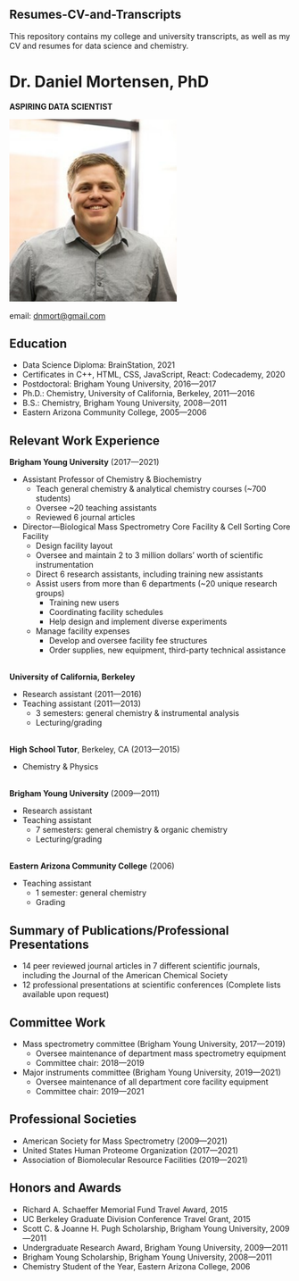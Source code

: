 ## Resumes-CV-and-Transcripts
This repository contains my college and university transcripts, as well as my CV and resumes for data science and chemistry.

# **Dr. Daniel Mortensen, PhD**
**ASPIRING DATA SCIENTIST**
<p align="left">
  <img src="/assets/Daniel_Mortensen.png" width=300px>
</p>

email: dnmort@gmail.com

## Education
- Data Science Diploma: BrainStation, 2021
- Certificates in C++, HTML, CSS, JavaScript, React: Codecademy, 2020
- Postdoctoral: Brigham Young University, 2016—2017 
- Ph.D.: Chemistry, University of California, Berkeley, 2011—2016
- B.S.: Chemistry, Brigham Young University, 2008—2011
- Eastern Arizona Community College, 2005—2006

## Relevant Work Experience
**Brigham Young University** (2017—2021)
-	Assistant Professor of Chemistry & Biochemistry 
    -	Teach general chemistry & analytical chemistry courses (~700 students)
    -	Oversee ~20 teaching assistants
    -	Reviewed 6 journal articles
- Director—Biological Mass Spectrometry Core Facility & Cell Sorting Core Facility
    -	Design facility layout
    -	Oversee and maintain 2 to 3 million dollars’ worth of scientific instrumentation
    -	Direct 6 research assistants, including training new assistants
    -	Assist users from more than 6 departments (~20 unique research groups)
        -	Training new users
        -	Coordinating facility schedules
        -	Help design and implement diverse experiments 
   	- Manage facility expenses
        -	Develop and oversee facility fee structures
        -	Order supplies, new equipment, third-party technical assistance <br><br>

**University of California, Berkeley**
-	Research assistant (2011—2016)
-	Teaching assistant (2011—2013)
    - 3 semesters: general chemistry & instrumental analysis
    -	Lecturing/grading <br><br>

**High School Tutor**, Berkeley, CA (2013—2015)
- Chemistry & Physics <br><br>

**Brigham Young University** (2009—2011)
- Research assistant
- Teaching assistant
    - 7 semesters: general chemistry & organic chemistry
    - Lecturing/grading <br><br>

**Eastern Arizona Community College** (2006)
- Teaching assistant
    - 1 semester: general chemistry
    - Grading

## Summary of Publications/Professional Presentations
- 14 peer reviewed journal articles in 7 different scientific journals, including the Journal of the American Chemical Society 
- 12 professional presentations at scientific conferences
(Complete lists available upon request)

## Committee Work
- Mass spectrometry committee (Brigham Young University, 2017—2019)
    - Oversee maintenance of department mass spectrometry equipment
    - Committee chair: 2018—2019
- Major instruments committee (Brigham Young University, 2019—2021)
    - Oversee maintenance of all department core facility equipment
    - Committee chair: 2019—2021

## Professional Societies
- American Society for Mass Spectrometry (2009—2021)
- United States Human Proteome Organization (2017—2021)
- Association of Biomolecular Resource Facilities (2019—2021)

## Honors and Awards
- Richard A. Schaeffer Memorial Fund Travel Award, 2015
- UC Berkeley Graduate Division Conference Travel Grant, 2015
- Scott C. & Joanne H. Pugh Scholarship, Brigham Young University, 2009—2011
- Undergraduate Research Award, Brigham Young University, 2009—2011
- Brigham Young Scholarship, Brigham Young University, 2008—2011
- Chemistry Student of the Year, Eastern Arizona College, 2006
